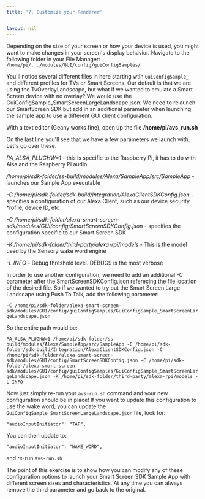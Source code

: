 ```yaml
---
title: '7. Customize your Renderer'


layout: nil
---
```


Depending on the size of your screen or how your device is used, you might want to make changes in your screen's display behavior.  Navigate to the following folder in your File Manager: `/home/pi/.../modules/GUI/config/guiConfigSamples/`

You'll notice several different files in here starting wtih `GuiConfigSample_` and different profiles for TVs or Smart Screens. Our default is that we are using the TvOverlayLandscape, but what if we wanted to emulate a Smart Screen device with no overlay? We would use the GuiConfigSample_SmartScreenLargeLandscape.json. We need to relaunch our SmartScreen SDK but add in an additional parameter when launching the sample app to use a different GUI client configuration.

With a text editor (Geany works fine), open up the file **/home/pi/avs_run.sh**

On the last line you'll see that we have a few parameters we launch with. Let's go over these.

*PA_ALSA_PLUGHW=1* - this is specific to the Raspberry Pi, it has to do with Alsa and the Raspberry Pi audio.

*/home/pi/sdk-folder/ss-build/modules/Alexa/SampleApp/src/SampleApp* - launches our Sample App executable

*-C /home/pi/sdk-folder/sdk-build/Integration/AlexaClientSDKConfig.json* - specifies a configuration of our Alexa Client, such as our device security *rofile, device ID, etc 

*-C /home/pi/sdk-folder/alexa-smart-screen-sdk/modules/GUI/config/SmartScreenSDKConfig.json* - specifies the configuration specific to our Smart Screen SDK 

*-K /home/pi/sdk-folder/third-party/alexa-rpi/models* - This is the model used by the Sensory wake word engine 

*-L INFO* - Debug threshold level. DEBUG9 is the most verbose

In order to use another configuration, we need to add an additional -C parameter after the SmartScreenSDKConfig.json referecing the file location of the desired file. So if we wanted to try out the Smart Screen Large Landscape using Push To Talk, add the following parameter:

`-C /home/pi/sdk-folder/alexa-smart-screen-sdk/modules/GUI/config/guiConfigSamples/GuiConfigSample_SmartScreenLargeLandscape.json` 

So the entire path would be:

`PA_ALSA_PLUGHW=1 /home/pi/sdk-folder/ss-build/modules/Alexa/SampleApp/src/SampleApp -C /home/pi/sdk-folder/sdk-build/Integration/AlexaClientSDKConfig.json -C /home/pi/sdk-folder/alexa-smart-screen-sdk/modules/GUI/config/SmartScreenSDKConfig.json -C /home/pi/sdk-folder/alexa-smart-screen-sdk/modules/GUI/config/guiConfigSamples/GuiConfigSample_SmartScreenLargeLandscape.json -K /home/pi/sdk-folder/third-party/alexa-rpi/models -L INFO`

Now just simply re-run your `avs-run.sh` command and your new configuration should be in place! If you want to update this configuration to use the wake word, you can update the `GuiConfigSample_SmartScreenLargeLandscape.json` file, look for:

`"audioInputInitiator": "TAP",`

You can then update to:

`"audioInputInitiator": "WAKE_WORD",`

and re-run `avs-run.sh`

The point of this exercise is to show how you can modify any of these configuration options to launch your Smart Screen SDK Sample App with different screen sizes and characteristics. At any time you can always remove the third parameter and go back to the original. 


